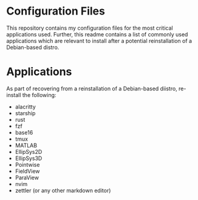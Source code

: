 # Configuration Files
This repository contains my configuration files for the most critical applications used. Further, this readme contains a list of commonly used applications which are relevant to install after a potential reinstallation of a Debian-based distro.

# Applications
As part of recovering from a reinstallation of a Debian-based diistro, re-install the following:
- alacritty
- starship
- rust
- fzf
- base16
- tmux
- MATLAB
- EllipSys2D
- EllipSys3D
- Pointwise
- FieldView
- ParaView
- nvim
- zettler (or any other markdown editor)


